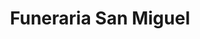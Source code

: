 ---
title: "Funeraria San Miguel"
url: /monterrey-bataquez/funeraria-san-miguel/
shop: Bestattungen
---